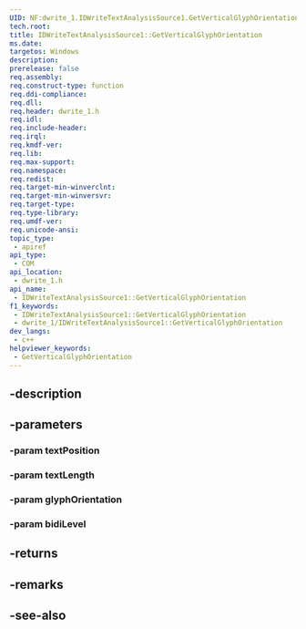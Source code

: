 ```yaml
---
UID: NF:dwrite_1.IDWriteTextAnalysisSource1.GetVerticalGlyphOrientation
tech.root: 
title: IDWriteTextAnalysisSource1::GetVerticalGlyphOrientation
ms.date: 
targetos: Windows
description: 
prerelease: false
req.assembly: 
req.construct-type: function
req.ddi-compliance: 
req.dll: 
req.header: dwrite_1.h
req.idl: 
req.include-header: 
req.irql: 
req.kmdf-ver: 
req.lib: 
req.max-support: 
req.namespace: 
req.redist: 
req.target-min-winverclnt: 
req.target-min-winversvr: 
req.target-type: 
req.type-library: 
req.umdf-ver: 
req.unicode-ansi: 
topic_type:
 - apiref
api_type:
 - COM
api_location:
 - dwrite_1.h
api_name:
 - IDWriteTextAnalysisSource1::GetVerticalGlyphOrientation
f1_keywords:
 - IDWriteTextAnalysisSource1::GetVerticalGlyphOrientation
 - dwrite_1/IDWriteTextAnalysisSource1::GetVerticalGlyphOrientation
dev_langs:
 - c++
helpviewer_keywords:
 - GetVerticalGlyphOrientation
---
```


## -description

## -parameters

### -param textPosition

### -param textLength

### -param glyphOrientation

### -param bidiLevel

## -returns

## -remarks

## -see-also

